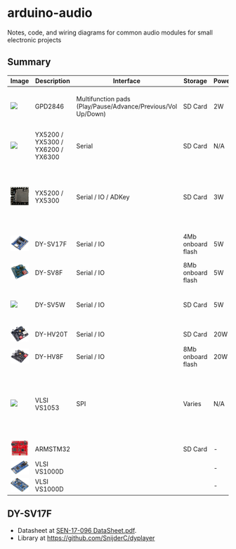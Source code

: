 # arduino-audio
Notes, code, and wiring diagrams for common audio modules for small electronic projects

## Summary

| Image | Description | Interface | Storage | Power | Notes  | Purchase |
| -------------- | ------------- | ------------- | ------------- | ------------- | ------------- | ------------- |
| ![](https://sc04.alicdn.com/kf/HTB1ef5LKpXXXXXsXVXXq6xXFXXXs.jpg) | GPD2846 | Multifunction pads (Play/Pause/Advance/Previous/Vol Up/Down) | SD Card | 2W | 5V, auto-plays and loops all MP3 cards present on SD Card as soon as powered-up. Can play/pause and advance to next track by shorting input pins to GND, but no way to select particular tracks. Onboard 2W amp. Can be used for ambient BGM.  | https://www.aliexpress.com/item/32859062476.html |
| ![](https://images-na.ssl-images-amazon.com/images/I/612z-HkJB4L._AC_SL1000_.jpg) | YX5200 / YX5300 / YX6200 / YX6300 | Serial | SD Card | N/A | Controlled by simple set of serial commands on Tx/Rx pins. Can select particular tracks/folders (by number only not by name), start/stop etc. No on-board amp. https://arduinoplusplus.wordpress.com/2018/07/23/yx5300-serial-mp3-player-catalex-module/ | https://www.banggood.com/custlink/GmKYafRk4t |
| ![](https://raw.githubusercontent.com/playfultechnology/arduino-audio/main/Docs/dfplayer.png) | YX5200 / YX5300  | Serial / IO / ADKey | SD Card | 3W | Goes by many names - most commonly "DFPlayer Mini", but also "MP3-TF-16P" and others. Typically combines YX5200 chip as above with YX8002-8S 3W amp. Try to avoid boards that come with MH2024K-24SS / JC AA20HF J616-94 clones, which although offer similar funcitonality many people have reported are fiddly to get to work - see https://www.thebackshed.com/forum/ViewTopic.php?TID=11977&P=1#164307 for a description of differences | https://www.banggood.com/custlink/GKDyjTR24w |
| ![](https://raw.githubusercontent.com/playfultechnology/arduino-audio/main/Docs/dy-sv17f.png) | DY-SV17F | Serial / IO | 4Mb onboard flash | 5W | 4Mb flash memory, which can be triggered by serial commands or where 8 IO pins can be used to trigger 8 corresponding sound files. Requires some additional components (pull up/down resistors on mode select lines) |  |
| ![](https://raw.githubusercontent.com/playfultechnology/arduino-audio/main/Docs/dy-sv8f.png) | DY-SV8F | Serial / IO | 8Mb onboard flash | 5W | As above, except has 8Mb onboard flash memory, 3.5mm headphone jack socket, and DIP switches allowing for mode to be set requiring no additional components | |
| ![](https://ae01.alicdn.com/kf/H7a4641c43db8424e82b8b128d81c65e8t/For-Arduino-MP3-Voice-Playback-Module-Music-Player-UART-I-O-Trigger-Amplifier-Class-D-5W.jpg_Q90.jpg) | DY-SV5W | Serial / IO | SD Card | 5W | Similar to above, except has SD card slot and DIP switches for mode-select so requires no additional components. https://grobotronics.com/images/companies/1/datasheets/DY-SV5W%20Voice%20Playback%20ModuleDatasheet.pdf?1559812879320 | https://www.banggood.com/custlink/vKGdlfhkz8 |
| ![](https://raw.githubusercontent.com/playfultechnology/arduino-audio/main/Docs/dy-hv20t.png) | DY-HV20T | Serial / IO | SD Card | 20W | Same as DY-SV5W except has louder, 20W amp, and operates with supply voltage from 6-35V |  |
| ![](https://raw.githubusercontent.com/playfultechnology/arduino-audio/main/Docs/dy-hv8f.png) | DY-HV8F | Serial / IO | 8Mb onboard flash | 20W | Same as DY-SV8F except has louder, 20W amp, and operates with supply voltage from 6-35W |  |
| ![](https://imgaz1.staticbg.com/thumb/large/oaupload/banggood/images/76/B2/95d112c6-fbc6-40f6-a313-3bfc68423d2f.jpg) | VLSI VS1053 | SPI | Varies | N/A | Supports very wide range of audio encodings (MP3, AAC, Ogg Vorbis, WMA, MIDI, FLAC, WAV (PCM and ADPCM)), together with MIDI support and microphone audio recording. Can playback and mix multiple simultaneous audio files. SPI interface, requires library and Arduino controller. Another advantage of these boards is they expose full functionality of the SD card - you can list folder structure, enumerate files, and reference files by "name", rather than just arbitrary index position. | https://www.banggood.com/custlink/mGDEo7yMso (Breakout with SD)    https://www.banggood.com/custlink/KDKRowRznd  (Breakout *no* SD card) https://www.banggood.com/custlink/vmvyl1RMA0 (Shield for UNO with SD card |
| ![](https://raw.githubusercontent.com/playfultechnology/arduino-audio/main/Docs/robsertsonics_wavtrigger.png) | ARMSTM32 | | SD Card | - | RobertSonics WavTrigger | https://robertsonics.com/wav-trigger/ |
| ![](https://raw.githubusercontent.com/playfultechnology/arduino-audio/main/Docs/adafruit_audiofx_soundboard.png) | VLSI VS1000D | | | - | Adafruit Audio FX | https://www.adafruit.com/product/2133 |
| ![](https://raw.githubusercontent.com/playfultechnology/arduino-audio/main/Docs/adafruit_audiofx_mini_soundboard.png) | VLSI VS1000D | | | - | Adafruit Audio Mini FX | https://www.adafruit.com/product/2342 |


## DY-SV17F
- Datasheet at <a href="Docs/SEN-17-096 DataSheet.pdf">SEN-17-096 DataSheet.pdf</a>.
- Library at https://github.com/SnijderC/dyplayer




